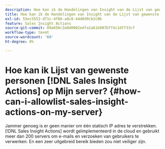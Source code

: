 ```yaml
---
description: Hoe kan ik de Handelingen van Insight van de Lijst van gewenste personen op Mijn Server? - Marketo Docs - Productdocumentatie
title: Hoe kan ik de Handelingen van Insight van de Lijst van gewenste personen op Mijn Server?
exl-id: 55ec5552-d71c-4f86-a8c8-44d6d9cb2c0b
feature: Sales Insight Actions
source-git-commit: 09a656c3a0d0002edfa1a61b987bff4c1dff33cf
workflow-type: tm+mt
source-wordcount: '69'
ht-degree: 0%

---
```


# Hoe kan ik Lijst van gewenste personen [!DNL Sales Insight Actions] op Mijn server? {#how-can-i-allowlist-sales-insight-actions-on-my-server}

Jammer genoeg is er geen manier om één statisch IP adres te verstrekken. [!DNL Sales Insight Actions] wordt geïmplementeerd in de cloud en gebruikt meer dan 200 servers om e-mails en verzoeken van gebruikers te verwerken. En een zeer uitgebreid bereik bieden zou niet veiliger zijn.

